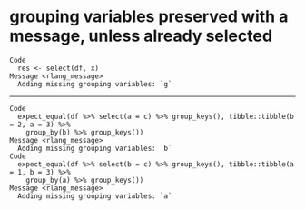 # grouping variables preserved with a message, unless already selected

    Code
      res <- select(df, x)
    Message <rlang_message>
      Adding missing grouping variables: `g`

---

    Code
      expect_equal(df %>% select(a = c) %>% group_keys(), tibble::tibble(b = 2, a = 3) %>%
        group_by(b) %>% group_keys())
    Message <rlang_message>
      Adding missing grouping variables: `b`
    Code
      expect_equal(df %>% select(b = c) %>% group_keys(), tibble::tibble(a = 1, b = 3) %>%
        group_by(a) %>% group_keys())
    Message <rlang_message>
      Adding missing grouping variables: `a`

